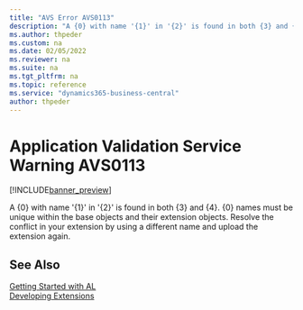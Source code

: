 ```yaml
---
title: "AVS Error AVS0113"
description: "A {0} with name '{1}' in '{2}' is found in both {3} and {4}. {0} names must be unique within the base objects and their extension objects. Resolve the conflict in your extension by using a different name and upload the extension again."
ms.author: thpeder
ms.custom: na
ms.date: 02/05/2022
ms.reviewer: na
ms.suite: na
ms.tgt_pltfrm: na
ms.topic: reference
ms.service: "dynamics365-business-central"
author: thpeder
---
```

# Application Validation Service Warning AVS0113

[!INCLUDE[banner_preview](../includes/banner_preview.md)]

A {0} with name '{1}' in '{2}' is found in both {3} and {4}. {0} names must be unique within the base objects and their extension objects. Resolve the conflict in your extension by using a different name and upload the extension again.

## See Also  
[Getting Started with AL](../devenv-get-started.md)  
[Developing Extensions](../devenv-dev-overview.md)  
